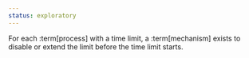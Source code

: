 ```yaml
---
status: exploratory
---
```


For each :term[process] with a time limit, a :term[mechanism] exists to disable or extend the limit before the time limit starts.
